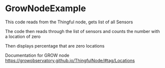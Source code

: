 # GrowNodeExample
This code reads from the Thingful node, gets  list of all Sensors

The code then reads through the list of sensors and counts the number with a location of
zero 

Then displays percentage that are zero locations


Documentation for GROW node
https://growobservatory.github.io/ThingfulNode/#tag/Locations



